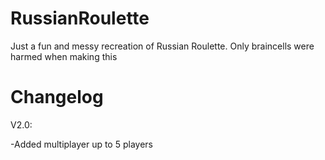 # RussianRoulette
Just a fun and messy recreation of Russian Roulette. Only braincells were harmed when making this
# Changelog
V2.0:

-Added multiplayer up to 5 players
